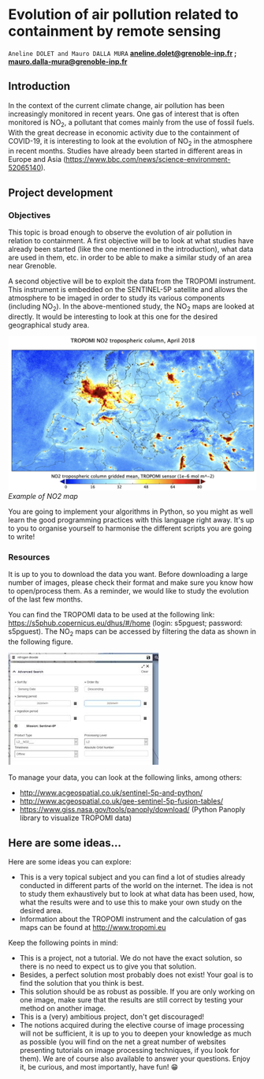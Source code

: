 # Evolution of air pollution related to containment by remote sensing

`Aneline DOLET and Mauro DALLA MURA`
**aneline.dolet@grenoble-inp.fr ; mauro.dalla-mura@grenoble-inp.fr**

## Introduction

In the context of the current climate change, air pollution has been increasingly monitored in recent years. One gas of interest that is often monitored is NO$_2$, a pollutant that comes mainly from the use of fossil fuels. With the great decrease in economic activity due to the containment of COVID-19, it is interesting to look at the evolution of NO$_2$ in the atmosphere in recent months. Studies have already been started in different areas in Europe and Asia (https://www.bbc.com/news/science-environment-52065140).

## Project development

### Objectives

This topic is broad enough to observe the evolution of air pollution in relation to containment. A first objective will be to look at what studies have already been started (like the one mentioned in the introduction), what data are used in them, etc. in order to be able to make a similar study of an area near Grenoble.

A second objective will be to exploit the data from the TROPOMI instrument. This instrument is embedded on the SENTINEL-5P satellite and allows the atmosphere to be imaged in order to study its various components (including NO$_2$). In the above-mentioned study, the NO$_2$ maps are looked at directly. It would be interesting to look at this one for the desired geographical study area.

![NO2map](../docs/figs/NO2map.png)*Example of NO2 map*

You are going to implement your algorithms in Python, so you might as well learn the good programming practices with this language right away. It's up to you to organise yourself to harmonise the different scripts you are going to write!

### Resources

It is up to you to download the data you want. Before downloading a large number of images, please check their format and make sure you know how to open/process them. As a reminder, we would like to study the evolution of the last few months.

You can find the TROPOMI data to be used at the following link: <https://s5phub.copernicus.eu/dhus/#/home> (login: s5pguest; password: s5pguest). The NO$_2$ maps can be accessed by filtering the data as shown in the following figure.

![copernicus](../docs/figs/copernicus.png)

To manage your data, you can look at the following links, among others:
- <http://www.acgeospatial.co.uk/sentinel-5p-and-python/>
- <http://www.acgeospatial.co.uk/gee-sentinel-5p-fusion-tables/>
- <https://www.giss.nasa.gov/tools/panoply/download/> (Python Panoply library to visualize TROPOMI data)


## Here are some ideas...

Here are some ideas you can explore:
- This is a very topical subject and you can find a lot of studies already conducted in different parts of the world on the internet. The idea is not to study them exhaustively but to look at what data has been used, how, what the results were and to use this to make your own study on the desired area.
- Information about the TROPOMI instrument and the calculation of gas maps can be found at <http://www.tropomi.eu>

Keep the following points in mind:
- This is a project, not a tutorial. We do not have the exact solution, so there is no need to expect us to give you that solution.
- Besides, a perfect solution most probably does not exist! Your goal is to find the solution that you think is best.
- This solution should be as robust as possible. If you are only working on one image, make sure that the results are still correct by testing your method on another image.
- This is a (very) ambitious project, don't get discouraged!
- The notions acquired during the elective course of image processing will not be sufficient, it is up to you to deepen your knowledge as much as possible (you will find on the net a great number of websites presenting tutorials on image processing techniques, if you look for them). We are of course also available to answer your questions. Enjoy it, be curious, and most importantly, have fun! 😁
